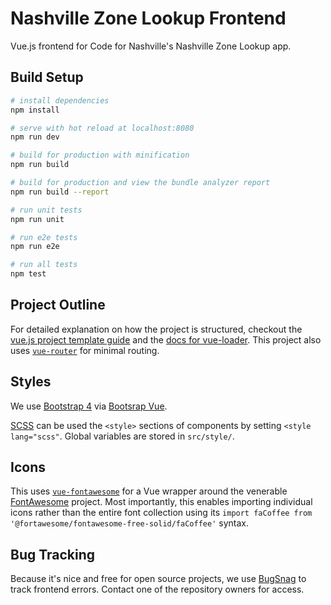 # Nashville Zone Lookup Frontend
Vue.js frontend for Code for Nashville's Nashville Zone Lookup app.

## Build Setup

``` bash
# install dependencies
npm install

# serve with hot reload at localhost:8080
npm run dev

# build for production with minification
npm run build

# build for production and view the bundle analyzer report
npm run build --report

# run unit tests
npm run unit

# run e2e tests
npm run e2e

# run all tests
npm test
```

## Project Outline
For detailed explanation on how the project is structured, checkout the [vue.js project template guide](http://vuejs-templates.github.io/webpack/) and the [docs for vue-loader](http://vuejs.github.io/vue-loader).  This project also uses [`vue-router`](https://router.vuejs.org/en/) for minimal routing.

## Styles
We use [Bootstrap 4](http://getbootstrap.com/) via [Bootsrap Vue](https://bootstrap-vue.js.org).

[SCSS](http://sass-lang.com/guide) can be used the `<style>` sections of components by setting `<style lang="scss"`.  Global variables are stored in `src/style/`.

## Icons
This uses [`vue-fontawesome`](https://github.com/FortAwesome/vue-fontawesome) for a Vue wrapper around the venerable [FontAwesome]() project.  Most importantly, this enables importing individual icons rather than the entire font collection using its `import faCoffee from '@fortawesome/fontawesome-free-solid/faCoffee'` syntax.

## Bug Tracking
Because it's nice and free for open source projects, we use [BugSnag](app.bugsnag.com/code-for-nashville/nashville-zone-lookup) to track frontend errors.  Contact one of the repository owners for access.
